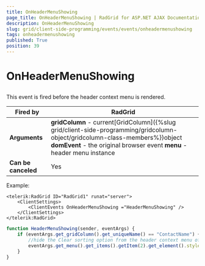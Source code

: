 ```yaml
---
title: OnHeaderMenuShowing
page_title: OnHeaderMenuShowing | RadGrid for ASP.NET AJAX Documentation
description: OnHeaderMenuShowing
slug: grid/client-side-programming/events/events/onheadermenushowing
tags: onheadermenushowing
published: True
position: 39
---
```


# OnHeaderMenuShowing



## 

This event is fired before the header context menu is rendered.


|  **Fired by**  | RadGrid |
| ------ | ------ |
| **Arguments** | **gridColumn** - current[GridColumn]({%slug grid/client-side-programming/gridcolumn-object/gridcolumn-class-members%})object **domEvent** - the original browser event **menu** - header menu instance|
| **Can be canceled** |Yes|

Example:

````ASP.NET
<telerik:RadGrid ID="RadGrid1" runat="server">
    <ClientSettings>
        <ClientEvents OnHeaderMenuShowing ="HeaderMenuShowing" />
    </ClientSettings>
</telerik:RadGrid>
````

````JavaScript
function HeaderMenuShowing(sender, eventArgs) {
    if (eventArgs.get_gridColumn().get_uniqueName() == "ContactName") {
        //hide the Clear sorting option from the header context menu of the column with name ContactName
        eventArgs.get_menu().get_items().getItem(2).get_element().style.display = "none";
    }
}
````


